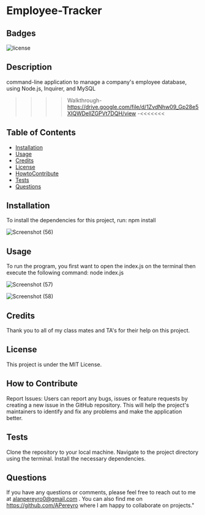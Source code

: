 # Employee-Tracker

## Badges

![license](https://img.shields.io/badge/license-MIT-red)

## Description

command-line application to manage a company's employee database, using Node.js, Inquirer, and MySQL

>>>> Walkthrough- https://drive.google.com/file/d/1ZvdNhw09_Gp28e5XIQWDellZGPVt7DQH/view -<<<<<<<

## Table of Contents

- [Installation](#installation)
- [Usage](#usage)
- [Credits](#credits)
- [License](#license)
- [HowtoContribute](#HowtoContribute)
- [Tests](#Tests)
- [Questions](#Questions)

## Installation

To install the dependencies for this project, run: npm install

![Screenshot (56)](https://user-images.githubusercontent.com/124737955/235545181-6653c198-61d6-4941-b237-e3dd7b582119.png)

## Usage

To run the program, you first want to open the index.js on the terminal then execute the following command: node index.js

![Screenshot (57)](https://user-images.githubusercontent.com/124737955/235545186-29015d41-07a2-4cc0-8beb-ed3bb3df24b2.png)

![Screenshot (58)](https://user-images.githubusercontent.com/124737955/235545192-4bdc3a73-b4e8-44ad-99a6-a377ed15c490.png)

## Credits

Thank you to all of my class mates and TA's for their help on this project.

## License

This project is under the MIT License.

## How to Contribute

Report Issues: Users can report any bugs, issues or feature requests by creating a new issue in the GitHub repository. This will help the project's maintainers to identify and fix any problems and make the application better.

## Tests

Clone the repository to your local machine. Navigate to the project directory using the terminal. Install the necessary dependencies.

## Questions

If you have any questions or comments, please feel free to reach out to me at alanpereyro0@gmail.com . 
You can also find me on https://github.com/APereyro where I am happy to collaborate on projects."
